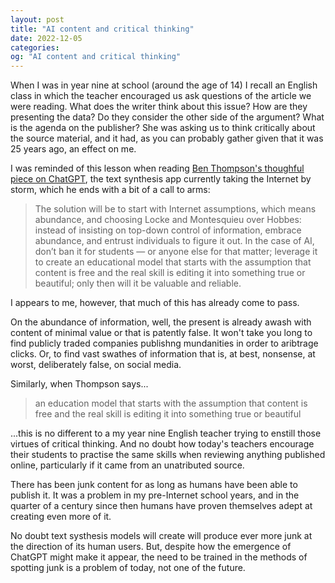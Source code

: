 ```yaml
---
layout: post
title: "AI content and critical thinking"
date: 2022-12-05
categories:
og: "AI content and critical thinking"
---
```


When I was in year nine at school (around the age of 14) I recall an English class in which the teacher encouraged us ask questions of the article we were reading. What does the writer think about this issue? How are they presenting the data? Do they consider the other side of the argument? What is the agenda on the publisher? She was asking us to think critically about the source material, and it had, as you can probably gather given that it was 25 years ago, an effect on me.

I was reminded of this lesson when reading [Ben Thompson's thoughful piece on ChatGPT](https://stratechery.com/2022/ai-homework/), the text synthesis app currently taking the Internet by storm, which he ends with a bit of a call to arms:

> The solution will be to start with Internet assumptions, which means abundance, and choosing Locke and Montesquieu over Hobbes: instead of insisting on top-down control of information, embrace abundance, and entrust individuals to figure it out. In the case of AI, don’t ban it for students — or anyone else for that matter; leverage it to create an educational model that starts with the assumption that content is free and the real skill is editing it into something true or beautiful; only then will it be valuable and reliable.

I appears to me, however, that much of this has already come to pass.

On the abundance of information, well, the present is already awash with content of minimal value or that is patently false. It won't take you long to find publicly traded companies publishng mundanities in order to aribtrage clicks. Or, to find vast swathes of information that is, at best, nonsense, at worst, deliberately false, on social media.

Similarly, when Thompson says...

> an education model that starts with the assumption that content is free and the real skill is editing it into something true or beautiful

...this is no different to a my year nine English teacher trying to enstill those virtues of critical thinking. And no doubt how today's teachers encourage their students to practise the same skills when reviewing anything published online, particularly if it came from an unatributed source.

There has been junk content for as long as humans have been able to publish it. It was a problem in my pre-Internet school years, and in the quarter of a century since then humans have proven themselves adept at creating even more of it.

No doubt text systhesis models will create will produce ever more junk at the direction of its human users. But, despite how the emergence of ChatGPT might make it appear, the need to be trained in the methods of spotting junk is a problem of today, not one of the future.
